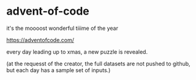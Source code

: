 # advent-of-code
it's the moooost wonderful tiiime of the year

https://adventofcode.com/

every day leading up to xmas, a new puzzle is revealed.

(at the requesst of the creator, the full datasets are not pushed to github, but each day has a sample set of inputs.)
